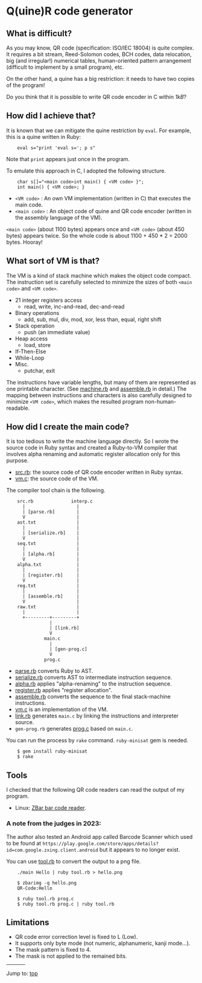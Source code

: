 # Q(uine)R code generator

## What is difficult?

As you may know, QR code (specification: ISO/IEC 18004) is quite complex.  It
requires a bit stream, Reed-Solomon codes, BCH codes, data relocation, big (and
irregular!) numerical tables, human-oriented pattern arrangement (difficult to
implement by a small program), etc.

On the other hand, a quine has a big restriction: it needs to have two copies of
the program!

Do you think that it is possible to write QR code encoder in C within *1kB*?


## How did I achieve that?

It is known that we can mitigate the quine restriction by `eval`.
For example, this is a quine written in Ruby:

``` <!---ruby-->
    eval s="print 'eval s='; p s"
```

Note that `print` appears just once in the program.

To emulate this approach in C, I adopted the following structure.

```
    char s[]="<main code>int main() { <VM code> }";
    int main() { <VM code>; }
```

* `<VM code>` : An own VM implementation (written in C) that executes the main
code.
* `<main code>` : An object code of quine and QR code encoder (written in the
assembly language of the VM).

`<main code>` (about 1100 bytes) appears once and `<VM code>` (about 450 bytes)
appears twice.  So the whole code is about 1100 + 450 * 2 = 2000 bytes.  Hooray!


## What sort of VM is that?

The VM is a kind of stack machine which makes the object code compact.  The
instruction set is carefully selected to minimize the sizes of both `<main
code>` and `<VM code>`.

* 21 integer registers access
  * read, write, inc-and-read, dec-and-read
* Binary operations
  * add, sub, mul, div, mod, xor, less than, equal, right shift
* Stack operation
  * push (an immediate value)
* Heap access
  * load, store
* If-Then-Else
* While-Loop
* Misc.
  * putchar, exit

The instructions have variable lengths, but many of them are represented as one
printable character.  (See [machine.rb](%%REPO_URL%%/2014/endoh1/machine.rb) and
[assemble.rb](%%REPO_URL%%/2014/endoh1/assemble.rb) in detail.) The mapping between instructions and
characters is also carefully designed to minimize `<VM code>`, which makes the
resulted program non-human-readable.


## How did I create the main code?

It is too tedious to write the machine language directly.  So I wrote the source
code in Ruby syntax and created a Ruby-to-VM compiler that involves alpha
renaming and automatic register allocation only for this purpose.

* [src.rb](%%REPO_URL%%/2014/endoh1/src.rb): the source code of QR code encoder written in Ruby syntax.
* [vm.c](%%REPO_URL%%/2014/endoh1/vm.c): the source code of the VM.

The compiler tool chain is the following.

```
    src.rb              interp.c
      |                   |
      | [parse.rb]        |
      V                   |
    ast.txt               |
      |                   |
      | [serialize.rb]    |
      V                   |
    seq.txt               |
      |                   |
      | [alpha.rb]        |
      V                   |
    alpha.txt             |
      |                   |
      | [register.rb]     |
      V                   |
    reg.txt               |
      |                   |
      | [assemble.rb]     |
      V                   |
    raw.txt               |
      |                   |
      +---------+---------+
                |
                | [link.rb]
                V
              main.c
                |
                | [gen-prog.c]
                V
              prog.c
```

* [parse.rb](%%REPO_URL%%/2014/endoh1/parse.rb) converts Ruby to AST.
* [serialize.rb](%%REPO_URL%%/2014/endoh1/serialize.rb) converts AST to intermediate instruction sequence.
* [alpha.rb](%%REPO_URL%%/2014/endoh1/alpha.rb) applies "alpha-renaming" to the instruction sequence.
* [register.rb](%%REPO_URL%%/2014/endoh1/register.rb) applies "register allocation".
* [assemble.rb](%%REPO_URL%%/2014/endoh1/assemble.rb) converts the sequence to the final stack-machine instructions.
* [vm.c](%%REPO_URL%%/2014/endoh1/vm.c) is an implementation of the VM.
* [link.rb](%%REPO_URL%%/2014/endoh1/link.rb) generates `main.c` by linking the instructions and interpreter source.
* `gen-prog.rb` generates [prog.c](%%REPO_URL%%/2014/endoh1/prog.c) based on `main.c`.

You can run the process by `rake` command.  `ruby-minisat` gem is needed.

``` <!---sh-->
    $ gem install ruby-minisat
    $ rake
```

## Tools

I checked that the following QR code readers can read the output of my program.

* Linux: [ZBar bar code reader][1].


### A note from the judges in 2023:

The author also tested an Android app called Barcode Scanner which used to be
found at
`https://play.google.com/store/apps/details?id=com.google.zxing.client.android`
but it appears to no longer exist.

[1]: http://zbar.sourceforge.net/

You can use [tool.rb](%%REPO_URL%%/2014/endoh1/tool.rb) to convert the output to a png file.

``` <!---sh-->
    ./main Hello | ruby tool.rb > hello.png

    $ zbarimg -q hello.png
    QR-Code:Hello

    $ ruby tool.rb prog.c
    $ ruby tool.rb prog.c | ruby tool.rb
```


## Limitations

* QR code error correction level is fixed to L (Low).
* It supports only byte mode (not numeric, alphanumeric, kanji mode...).
* The mask pattern is fixed to 4.
* The mask is not applied to the remained bits.


<hr style="width:10%;text-align:left;margin-left:0">

Jump to: [top](#)


<!--

    Copyright © 1984-2024 by Landon Curt Noll. All Rights Reserved.

    You are free to share and adapt this file under the terms of this license:

        Creative Commons Attribution-ShareAlike 4.0 International (CC BY-SA 4.0)

    For more information, see:

        https://creativecommons.org/licenses/by-sa/4.0/

-->
